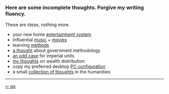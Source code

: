 <link href="../css/styles.css" rel="stylesheet" />

<div class="center">

### Here are some incomplete thoughts. Forgive my writing fluency.

These are ideas, nothing more.
</div>

<div class="center">

- your new home [entertainment system](./tv.md)
- influential [music](./music.md) + [movies](./movies.md)
- learning [methods](./info_consumption.md)
- [a thought](./govt_version_control.md) about government methodology
- [an odd case](./imperial_units.md) for imperial units
- [my thoughts](./wealth_dist.md) on wealth distribution
- copy my preferred desktop [PC configuration](./pc.md)
- a small [collection of thoughts](./conv.md) in the humanities

</div>

___

[<span>&#8678;</span> go](../../index.md)
